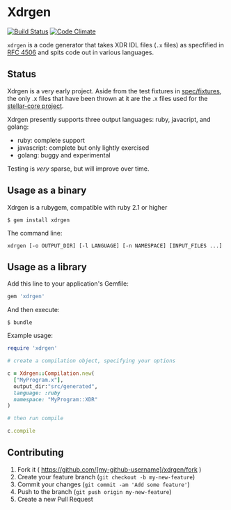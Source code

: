 # Xdrgen

[![Build Status](https://travis-ci.org/stellar/xdrgen.svg)](https://travis-ci.org/stellar/xdrgen)
[![Code Climate](https://codeclimate.com/github/stellar/xdrgen/badges/gpa.svg)](https://codeclimate.com/github/stellar/xdrgen)

`xdrgen` is a code generator that takes XDR IDL files (`.x` files) as specfified 
in [RFC 4506](http://tools.ietf.org/html/rfc4506.html) and spits code out in 
various languages.

## Status

Xdrgen is a very early project.  Aside from the test fixtures in 
[spec/fixtures](spec/fixtures), the only .x files that have been thrown at it
are the .x files used for the 
[stellar-core project](https://github.com/stellar/stellar-core).

Xdrgen presently supports three output languages:  ruby, javacript, and golang:

- ruby: complete support
- javascript: complete but only lightly exercised
- golang: buggy and experimental

Testing is _very_ sparse, but will improve over time.

## Usage as a binary

Xdrgen is a rubygem, compatible with ruby 2.1 or higher

    $ gem install xdrgen

The command line:

`xdrgen [-o OUTPUT_DIR] [-l LANGUAGE] [-n NAMESPACE] [INPUT_FILES ...]`

## Usage as a library

Add this line to your application's Gemfile:

```ruby
gem 'xdrgen'
```

And then execute:

    $ bundle

Example usage:

```ruby
require 'xdrgen'

# create a compilation object, specifying your options

c = Xdrgen::Compilation.new(
  ["MyProgram.x"], 
  output_dir:"src/generated",
  language: :ruby
  namespace: "MyProgram::XDR"
)

# then run compile

c.compile

```

## Contributing

1. Fork it ( https://github.com/[my-github-username]/xdrgen/fork )
2. Create your feature branch (`git checkout -b my-new-feature`)
3. Commit your changes (`git commit -am 'Add some feature'`)
4. Push to the branch (`git push origin my-new-feature`)
5. Create a new Pull Request
